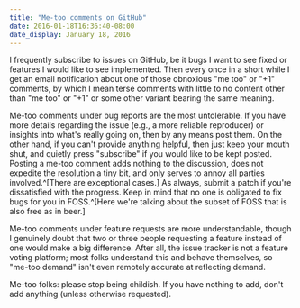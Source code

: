 ```yaml
---
title: "Me-too comments on GitHub"
date: 2016-01-18T16:36:40-08:00
date_display: January 18, 2016
---
```


I frequently subscribe to issues on GitHub, be it bugs I want to see fixed or features I would like to see implemented. Then every once in a short while I get an email notification about one of those obnoxious "me too" or "+1" comments, by which I mean terse comments with little to no content other than "me too" or "+1" or some other variant bearing the same meaning.

Me-too comments under bug reports are the most untolerable. If you have more details regarding the issue (e.g., a more reliable reproducer) or insights into what's really going on, then by any means post them. On the other hand, if you can't provide anything helpful, then just keep your mouth shut, and quietly press "subscribe" if you would like to be kept posted. Posting a me-too comment adds nothing to the discussion, does not expedite the resolution a tiny bit, and only serves to annoy all parties involved.^[There are exceptional cases.] As always, submit a patch if you're dissatisfied with the progress. Keep in mind that no one is obligated to fix bugs for you in FOSS.^[Here we're talking about the subset of FOSS that is also free as in beer.]

Me-too comments under feature requests are more understandable, though I genuinely doubt that two or three people requesting a feature instead of one would make a big difference. After all, the issue tracker is not a feature voting platform; most folks understand this and behave themselves, so "me-too demand" isn't even remotely accurate at reflecting demand.

Me-too folks: please stop being childish. If you have nothing to add, don't add anything (unless otherwise requested).
